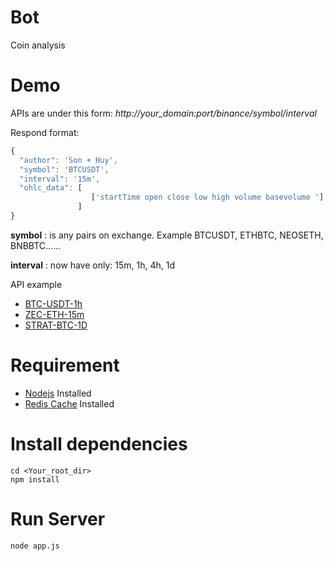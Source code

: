 # Bot
Coin analysis

# Demo
APIs are under this form:
*http://your_domain:port/binance/symbol/interval*

Respond format:
```javascript
{
  "author": 'Son + Huy',
  "symbol": 'BTCUSDT',
  "interval": '15m',
  "ohlc_data": [
                  ['startTime open close low high volume basevolume '],....
               ]
}

```

**symbol** : is any pairs on exchange. Example BTCUSDT, ETHBTC, NEOSETH, BNBBTC......

**interval** : now have only:  15m, 1h, 4h, 1d

API example
* [BTC-USDT-1h](http://207.246.113.77:5000/binance/BTCUSDT/15m)
* [ZEC-ETH-15m](http://207.246.113.77:5000/binance/ZECETH/15m)
* [STRAT-BTC-1D](http://207.246.113.77:5000/binance/STRATBTC/1d)

# Requirement

* [Nodejs](https://nodejs.org/en/) Installed
* [Redis Cache](https://redis.io/download) Installed

# Install dependencies

```
cd <Your_root_dir>
npm install
```

# Run Server

```
node app.js
```
